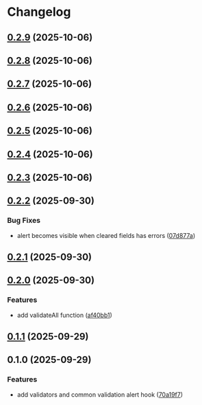 # Changelog

## [0.2.9](https://github.com/ggv3/vite-example/compare/v0.2.8...v0.2.9) (2025-10-06)

## [0.2.8](https://github.com/ggv3/vite-example/compare/v0.2.7...v0.2.8) (2025-10-06)

## [0.2.7](https://github.com/ggv3/vite-example/compare/v0.2.6...v0.2.7) (2025-10-06)

## [0.2.6](https://github.com/ggv3/vite-example/compare/v0.2.5...v0.2.6) (2025-10-06)

## [0.2.5](https://github.com/ggv3/vite-example/compare/v0.2.4...v0.2.5) (2025-10-06)

## [0.2.4](https://github.com/ggv3/vite-example/compare/v0.2.3...v0.2.4) (2025-10-06)

## [0.2.3](https://github.com/ggv3/vite-example/compare/v0.2.2...v0.2.3) (2025-10-06)

## [0.2.2](https://github.com/ggv3/vite-example/compare/v0.2.1...v0.2.2) (2025-09-30)

### Bug Fixes

* alert becomes visible when cleared fields has errors ([07d877a](https://github.com/ggv3/vite-example/commit/07d877a93d9211ce67a52602e93f5e880d614819))

## [0.2.1](https://github.com/ggv3/vite-example/compare/v0.2.0...v0.2.1) (2025-09-30)

## [0.2.0](https://github.com/ggv3/vite-example/compare/v0.1.1...v0.2.0) (2025-09-30)

### Features

* add validateAll function ([af40bb1](https://github.com/ggv3/vite-example/commit/af40bb1235c32140777d470d8aae52c743aad89c))

## [0.1.1](https://github.com/ggv3/vite-example/compare/v0.1.0...v0.1.1) (2025-09-29)

## 0.1.0 (2025-09-29)

### Features

* add validators and common validation alert hook ([70a19f7](https://github.com/ggv3/vite-example/commit/70a19f793b06ac2dd15eeb524ebdb49095c129c7))
